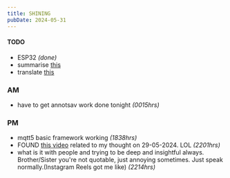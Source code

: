 ```yaml
---
title: SHINING
pubDate: 2024-05-31
---
```


#### TODO

- ESP32 *(done)*
- summarise [this](https://docs.espressif.com/projects/esp-idf/en/stable/esp32/api-guides/build-system.html)
- translate [this](https://docs.espressif.com/projects/esp-idf/en/stable/esp32/api-guides/low-power-mode.html)

### AM

- have to get annotsav work done tonight *(0015hrs)*

### PM

- mqtt5 basic framework working *(1838hrs)*
- FOUND [this video](https://www.youtube.com/watch?v=SBBWJ_c8piM) related to my thought on 29-05-2024. LOL *(2201hrs)*
- what is it with people and trying to be deep and insightful always. Brother/Sister you're not quotable, just annoying sometimes. Just speak normally.(Instagram Reels got me like) *(2214hrs)*
